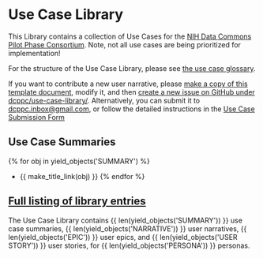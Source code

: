 # Use Case Library

This Library contains a collection of Use Cases for the
[NIH Data Commons Pilot Phase Consortium](https://nihdatacommons.us/).
Note, not all use cases are being prioritized for implementation!

For the structure of the Use Case Library, please see
[the use case glossary](./glossary/).

If you want to contribute a new user narrative, please
[make a copy of this template document](use-case-template.md),
modify it, and then
[create a new issue on GitHub under dcppc/use-case-library/](https://github.com/dcppc/use-case-library/issues). Alternatively,
you can submit it to dcppc.inbox@gmail.com, or follow the detailed instructions in the [Use Case Submission Form](use-case-template.md)

## Use Case Summaries

{% for obj in yield_objects('SUMMARY') %}
* {{ make_title_link(obj) }}
{% endfor %}

## [Full listing of library entries](full_list.md)

The Use Case Library contains {{ len(yield_objects('SUMMARY')) }} use
case summaries, {{ len(yield_objects('NARRATIVE')) }} user narratives,
{{ len(yield_objects('EPIC')) }} user epics, and 
{{ len(yield_objects('USER STORY')) }} user stories, for 
{{ len(yield_objects('PERSONA')) }} personas.
